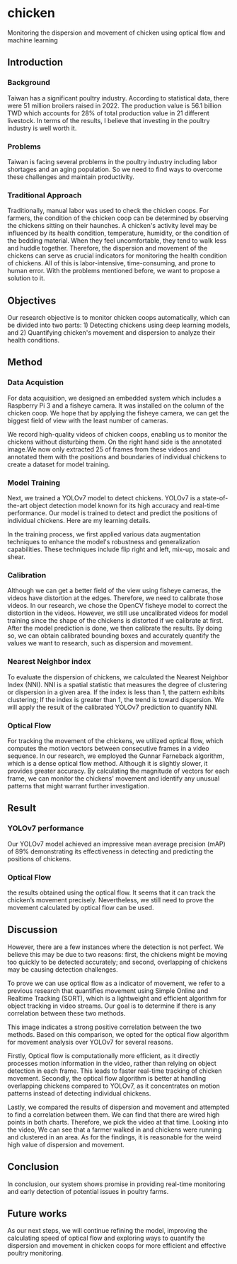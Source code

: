# chicken
Monitoring the dispersion and movement of chicken using optical flow and machine learning

## Introduction
### Background
Taiwan has a significant poultry industry. According to statistical data, there were 51 million broilers raised in 2022. The production value is 56.1 billion TWD which accounts for 28% of total production value in 21 different livestock. In terms of the results, I believe that investing in the poultry industry is well worth it.
### Problems
Taiwan is facing several problems in the poultry industry including labor shortages and an aging population. So we need to find ways to overcome these challenges and maintain productivity.
### Traditional Approach
Traditionally, manual labor was used to check the chicken coops. 
For farmers, the condition of the chicken coop can be determined by observing the chickens sitting on their haunches. A chicken's activity level may be influenced by its health condition, temperature, humidity, or the condition of the bedding material. 
When they feel uncomfortable, they tend to walk less and huddle together. Therefore, the dispersion and movement of the chickens can serve as crucial indicators for monitoring the health condition of chickens. 
All of this is labor-intensive, time-consuming, and prone to human error.  With the problems mentioned before, we want to propose a solution to it. 
## Objectives
Our research objective is to monitor chicken coops automatically, which can be divided into two parts: 1) Detecting chickens using deep learning models, and 2) Quantifying chicken's movement and dispersion to analyze their health conditions.

## Method
### Data Acquistion
For data acquisition, we designed an embedded system which includes a Raspberry Pi 3 and a fisheye camera. It was installed on the column of the chicken coop. We hope that by applying the fisheye camera, we can get the biggest field of view with the least number of cameras.

We record high-quality videos of chicken coops, enabling us to monitor the chickens without disturbing them.
On the right hand side is the annotated image.We now only extracted 25 of frames from these videos and annotated them with the positions and boundaries of individual chickens to create a dataset for model training.
### Model Training
Next, we trained a YOLOv7  model to detect chickens. YOLOv7 is a state-of-the-art object detection model known for its high accuracy and real-time performance. Our model is trained to detect and predict the positions of individual chickens. Here are my learning details.

In the training process, we first applied various data augmentation techniques to enhance the model's robustness and generalization capabilities. These techniques include flip right and left, mix-up, mosaic and shear.
### Calibration
Although we can get a better field of the view using fisheye cameras, the videos have distortion at the edges. Therefore, we need to calibrate those videos. In our research, we chose the OpenCV fisheye model to correct the distortion in the videos. However, we still use uncalibrated videos for model training since the shape of the chickens is distorted if we calibrate at first. After the model prediction is done, we then calibrate the results. By doing so, we can obtain calibrated bounding boxes and accurately quantify the values we want to research, such as dispersion and movement.
### Nearest Neighbor index
To evaluate the dispersion of chickens, we calculated the Nearest Neighbor Index (NNI). NNI is a spatial statistic that measures the degree of clustering or dispersion in a given area. 
If the index is less than 1, the pattern exhibits clustering; If the index is greater than 1, the trend is toward dispersion.
We will apply the result of the calibrated YOLOv7 prediction to quantify NNI.
### Optical Flow
For tracking the movement of the chickens, we utilized optical flow, which computes the motion vectors between consecutive frames in a video sequence. In our research, we employed the Gunnar Farneback algorithm, which is a dense optical flow method. Although it is slightly slower, it provides greater accuracy. By calculating the magnitude of vectors for each frame, we can monitor the chickens' movement and identify any unusual patterns that might warrant further investigation.
## Result
### YOLOv7 performance
Our YOLOv7 model achieved an impressive mean average precision (mAP) of 89% demonstrating its effectiveness in detecting and predicting the positions of chickens.
### Optical Flow
the results obtained using the optical flow. It seems that it can track the chicken’s movement precisely. 
Nevertheless, we still need to prove the movement calculated by optical flow can be used.

## Discussion
However, there are a few instances where the detection is not perfect. 
We believe this may be due to two reasons: first, the chickens might be moving too quickly to be detected accurately; and second, overlapping of chickens may be causing detection challenges.

To prove we can use optical flow as a indicator of movement, we refer to a previous research that quantifies movement using Simple Online and Realtime Tracking (SORT), which is a lightweight and efficient algorithm for object tracking in video streams. Our goal is to determine if there is any correlation between these two methods.

This image indicates a strong positive correlation between the two methods. Based on this comparison, we opted for the optical flow algorithm for movement analysis over YOLOv7 for several reasons.

Firstly, Optical flow is computationally more efficient, as it directly processes motion information in the video, rather than relying on object detection in each frame. This leads to faster real-time tracking of chicken movement.
Secondly, the optical flow algorithm is better at handling overlapping chickens compared to YOLOv7, as it concentrates on motion patterns instead of detecting individual chickens. 

Lastly, we compared the results of dispersion and movement and attempted to find a correlation between them. 
We can find that there are wired high points in both charts.
Therefore, we pick the video at that time.
Looking into the video, We can see that a farmer walked in and chickens were running and clustered in an area. As for the findings, it is reasonable for the weird high value of dispersion and movement.

## Conclusion
In conclusion, our system shows promise in providing real-time monitoring and early detection of potential issues in poultry farms. 

## Future works
As our next steps, we will continue refining the model, improving the calculating speed of optical flow and exploring ways to quantify the dispersion and movement in chicken coops for more efficient and effective poultry monitoring.



